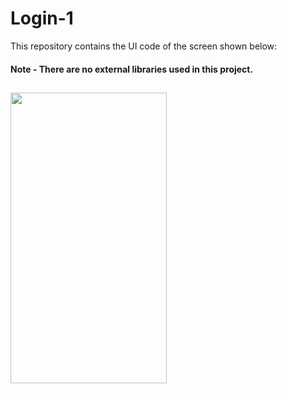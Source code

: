 # Login-1

This repository contains the UI code of the screen shown below:

#### Note - There are no external libraries used in this project.


##

<a href="url"><img src="https://user-images.githubusercontent.com/61269419/74915660-a130bd00-53ea-11ea-8ce2-7c40dcd0b12e.png" 
align="left" height="465" width="250" ></a>


